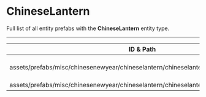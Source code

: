 # ChineseLantern
Full list of all <Badge type="warning" text="2"/> entity prefabs with the **ChineseLantern** entity type.

---
| ID & Path |
| --- |
| <a href="#3887352222"><Badge id="3887352222" type="tip" text="#"/></a> <Badge type="tip" text="3887352222"/> <Badge type="info" text="Poolable"/> <Badge type="info" text="GroundWatch"/> <Badge type="info" text="DestroyOnGroundMissing"/> <Badge type="info" text="Deployable"/> <Badge type="info" text="Construction"/> <Badge type="info" text="DeployableDecay"/> <Badge type="info" text="EntityFlag_Toggle"/> <Badge type="info" text="Rust.PropRenderer"/> <br> assets/prefabs/misc/chinesenewyear/chineselantern/chineselantern.deployed.prefab |
| <a href="#2201663291"><Badge id="2201663291" type="tip" text="#"/></a> <Badge type="tip" text="2201663291"/> <Badge type="info" text="Poolable"/> <Badge type="info" text="GroundWatch"/> <Badge type="info" text="DestroyOnGroundMissing"/> <Badge type="info" text="Deployable"/> <Badge type="info" text="Construction"/> <Badge type="info" text="DeployableDecay"/> <Badge type="info" text="EntityFlag_Toggle"/> <Badge type="info" text="Rust.PropRenderer"/> <br> assets/prefabs/misc/chinesenewyear/chineselantern/chineselantern_white.deployed.prefab |
